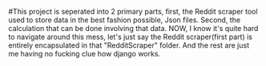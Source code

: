 #This project is seperated into 2 primary parts, first, the Reddit scraper tool used to store data in the best fashion possible, Json files.
Second, the calculation that can be done involving that data.
NOW, I know it's quite hard to navigate around this mess, let's just say the Reddit scraper(first part) is entirely encapsulated in that "RedditScraper" folder.
And the rest are just me having no fucking clue how django works.

